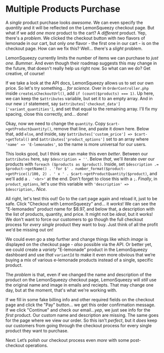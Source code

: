 # Multiple Products Purchase

A *single* product purchase looks *awesome*. We can even specify the *quantity*
and it will be reflected on the LemonSqueezy checkout page. But what if we add
*one more* product to the cart? A *different* product. Yep, there's a *problem*.
We clicked the checkout button with *two* flavors of lemonade in our cart, but
only *one* flavor - the first one in our cart - is on the checkout page. How can
we fix this? Well... there's a *slight* problem.

LemonSqueezy currently limits the number of items we can purchase to *just one*.
*Bummer*. And even though their roadmap suggests this may change in the future,
that doesn't really help us right now. So what can we do? Get creative, of
course!

If we take a look at the API docs, LemonSqueezy allows us to set our own price.
So let's try something... *for science*. Over in `OrderController.php` inside
`createLsCheckoutUrl()`, add `if (count($products) === 1)`. Up here, we can keep
the `$attributes` variable, but set it to an empty array. And in our new `if`
statement, say `$attributes['checkout_data']['variant_quantities']`, and set
that equal to the remaining array. I'll fix my spacing, close this correctly,
and... done!

Okay, now we need to change the `quantity`. Copy `$cart->getProductQuantity()`,
remove that line, and paste it down here. Below that, add `else`, and inside,
say `$attributes['custom_price'] => $cart->getTotal()` and
`$attributes['product_options']` set to an array where
`'name' => 'E-lemonades'`, so the name is more universal for our users.

This looks good, but I think we can make this even *better*. Between our
`$attributes` here, say `$description = ''`. Below *that*, we'll iterate over
our products with `foreach ($products as $product)`. Inside, set
`$description .= $product->getName() . 'for $' .
number_format($product->getPrice()/100, 2) . ' x ' .
$cart->getProductQuantity($product)`,
and we'll add a `. '<br>'` at the end. Don't forget to close this with a `;`.
*Finally*, in `product_options`, let's *use* this variable with
`'description' => $description,`. *Nice*.

All right, let's test this out! Go to the cart page again and reload it, just to
be safe. Click "Checkout with LemonSqueezy" and... it *works*! We can see the
"E-lemonades" product name for $8.97, and below that, a description with the list
of products, quantity, and price. It might not be *ideal*, but it works! We
don't want to force our customers to go though the full checkout process for
*every* *single* product they want to buy. Just think of all the profit we'd be
missing out on!

We could even go a step further and change things like which *image* is
displayed on the checkout page - *also* possible via the API. Or better yet, we
could create a *variety* "E-lemonade" product in the LemonSqueezy dashboard and
use *that* `variantId` to make it even more obvious that we’re buying a mix of
various e-lemonade products instead of a single, specific product.

The *problem* is that, even if we changed the name and description of the
product on the LemonSqueezy checkout page, LemonSqueezy will *still* use the
original name and image in emails and reciepts. That may change one day, but at
the moment, that's what we're working with.

If we fill in some fake billing info and other required fields on the checkout
page and click the "Pay" button... we get this order confirmation message. If we
click "Continue" and check our email...*yep*, we just see info for the *first*
product. Our custom name and description are missing. The same goes for the page
where we view our order. So this isn't *perfect*, but it *does* keep our
customers from going through the checkout process for every single product they
want to purchase.

Next: Let’s polish our checkout process even *more* with some post-checkout
operations.

